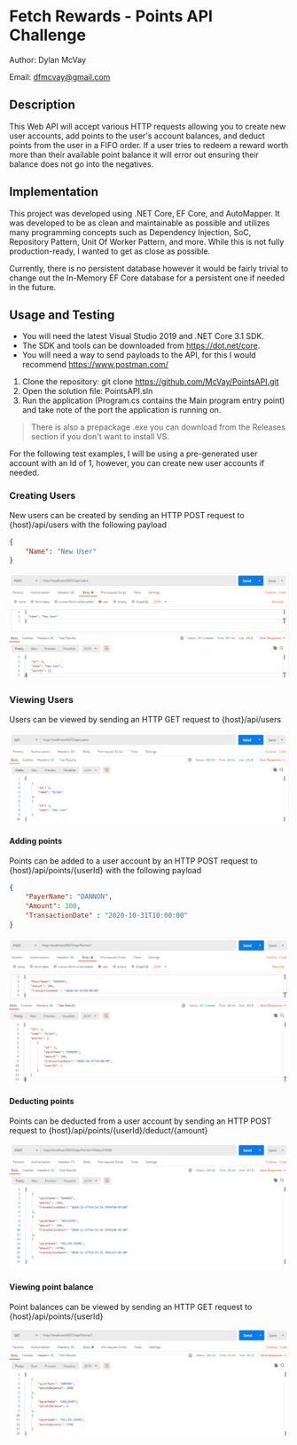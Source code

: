 # Fetch Rewards - Points API Challenge

Author: Dylan McVay

Email: dfmcvay@gmail.com

## Description

This Web API will accept various HTTP requests allowing you to create new user accounts, add points to the user's account balances, and deduct points from the user in a FIFO order. If a user tries to redeem a reward worth more than their available point balance it will error out ensuring their balance does not go into the negatives.

## Implementation
This project was developed using .NET Core, EF Core, and AutoMapper. It was developed to be as clean and maintainable as possible and utilizes many programming concepts such as Dependency Injection, SoC, Repository Pattern, Unit Of Worker Pattern, and more. While this is not fully production-ready, I wanted to get as close as possible. 

Currently, there is no persistent database however it would be fairly trivial to change out the In-Memory EF Core database for a persistent one if needed in the future.

## Usage and Testing

- You will need the latest Visual Studio 2019 and .NET Core 3.1 SDK.
- The SDK and tools can be downloaded from https://dot.net/core.
- You will need a way to send payloads to the API, for this I would recommend https://www.postman.com/

1. Clone the repository: git clone https://github.com/McVay/PointsAPI.git
1. Open the solution file: PointsAPI.sln
1. Run the application (Program.cs contains the Main program entry point) and take note of the port the application is running on.

> There is also a prepackage .exe you can download from the Releases section if you don't want to install VS.

For the following test examples, I will be using a pre-generated user account with an Id of 1, however, you can create new user accounts if needed.

### Creating Users
New users can be created by sending an HTTP POST request to {host}/api/users with the following payload

```json
{
    "Name": "New User"
}
```

![Alt text](.github/NewUser.png?raw=true "Create User")

### Viewing Users
Users can be viewed by sending an HTTP GET request to {host}/api/users

![Alt text](.github/GetUsers.png?raw=true "Get User")

#### Adding points
Points can be added to a user account by an HTTP POST request to {host}/api/points/{userId} with the following payload

```json
{
    "PayerName": "DANNON",
    "Amount": 300,
    "TransactionDate" : "2020-10-31T10:00:00"
}
```

![Alt text](.github/NewPoints.png?raw=true "Adding Points")


#### Deducting points
Points can be deducted from a user account by sending an HTTP POST request to {host}/api/points/{userId}/deduct/{amount}

![Alt text](.github/DeductPoints.png?raw=true "Deducting Points")


#### Viewing point balance
Point balances can be viewed by sending an HTTP GET request to {host}/api/points/{userId}

![Alt text](.github/GetPoints.png?raw=true "Getting Points")

